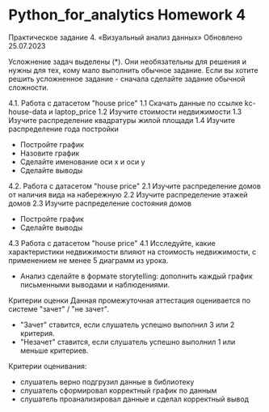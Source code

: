 # Python_for_analytics Homework 4
Практическое задание 4. «Визуальный анализ данных»
Обновлено 25.07.2023

Усложнение задач выделены (*). Они необязательны для решения и нужны для тех, кому мало выполнить обычное задание.
Если вы хотите решить усложненное задание - сначала сделайте задание обычной сложности.

4.1. Работа с датасетом "house price"
1.1 Скачать данные по ссылке kc-house-data и laptop_price
1.2 Изучите стоимости недвижимости
1.3 Изучите распределение квадратуры жилой площади
1.4 Изучите распределение года постройки
- Постройте график
- Назовите график
- Сделайте именование оси x и оси y
- Сделайте выводы

4.2. Работа с датасетом "house price"
2.1 Изучите распределение домов от наличия вида на набережную
2.2 Изучите распределение этажей домов
2.3 Изучите распределение состояния домов
- Постройте график
- Сделайте выводы

4.3 Работа с датасетом "house price"
4.1 Исследуйте, какие характеристики недвижимости влияют на стоимость недвижимости, с применением не менее 5 диаграмм из урока.
- Анализ сделайте в формате storytelling: дополнить каждый график письменными выводами и наблюдениями.

Критерии оценки
Данная промежуточная аттестация оценивается по системе "зачет" / "не зачет".
- "Зачет" ставится, если слушатель успешно выполнил 3 или 2 критерия.
- "Незачет" ставится, если слушатель успешно выполнил 1 или меньше критериев.

Критерии оценивания:
- слушатель верно подгрузил данные в библиотеку
- слушатель сформировал корректный график по данным
- слушатель проанализировал данные и сделал корректный вывод
